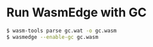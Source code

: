 # Run WasmEdge with GC

```bash
$ wasm-tools parse gc.wat -o gc.wasm
$ wasmedge --enable-gc gc.wasm
```
